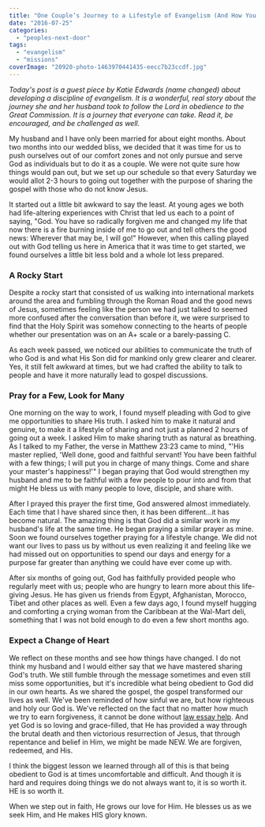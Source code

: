 ```yaml
---
title: "One Couple’s Journey to a Lifestyle of Evangelism (And How You Can Get There)"
date: "2016-07-25"
categories: 
  - "peoples-next-door"
tags: 
  - "evangelism"
  - "missions"
coverImage: "20920-photo-1463970441435-eecc7b23ccdf.jpg"
---
```


_Today's post is a guest piece by Katie Edwards (name changed) about developing a discipline of evangelism. It is a wonderful, real story about the journey she and her husband took to follow the Lord in obedience to the Great Commission. It is a journey that everyone can take. Read it, be encouraged, and be challenged as well._

My husband and I have only been married for about eight months. About two months into our wedded bliss, we decided that it was time for us to push ourselves out of our comfort zones and not only pursue and serve God as individuals but to do it as a couple. We were not quite sure how things would pan out, but we set up our schedule so that every Saturday we would allot 2-3 hours to going out together with the purpose of sharing the gospel with those who do not know Jesus.

It started out a little bit awkward to say the least. At young ages we both had life-altering experiences with Christ that led us each to a point of saying, "God. You have so radically forgiven me and changed my life that now there is a fire burning inside of me to go out and tell others the good news: Wherever that may be, I will go!" However, when this calling played out with God telling us here in America that it was time to get started, we found ourselves a little bit less bold and a whole lot less prepared.

### **A Rocky Start**

Despite a rocky start that consisted of us walking into international markets around the area and fumbling through the Roman Road and the good news of Jesus, sometimes feeling like the person we had just talked to seemed more confused after the conversation than before it, we were surprised to find that the Holy Spirit was somehow connecting to the hearts of people whether our presentation was on an A+ scale or a barely-passing C.

As each week passed, we noticed our abilities to communicate the truth of who God is and what His Son did for mankind only grew clearer and clearer. Yes, it still felt awkward at times, but we had crafted the ability to talk to people and have it more naturally lead to gospel discussions.

### **Pray for a Few, Look for Many**

One morning on the way to work, I found myself pleading with God to give me opportunities to share His truth. I asked him to make it natural and genuine, to make it a lifestyle of sharing and not just a planned 2 hours of going out a week. I asked Him to make sharing truth as natural as breathing. As I talked to my Father, the verse in Matthew 23:23 came to mind, "'His master replied, 'Well done, good and faithful servant! You have been faithful with a few things; I will put you in charge of many things. Come and share your master's happiness!'" I began praying that God would strengthen my husband and me to be faithful with a few people to pour into and from that might He bless us with many people to love, disciple, and share with.

After I prayed this prayer the first time, God answered almost immediately. Each time that I have shared since then, it has been different...it has become natural. The amazing thing is that God did a similar work in my husband's life at the same time. He began praying a similar prayer as mine. Soon we found ourselves together praying for a lifestyle change. We did not want our lives to pass us by without us even realizing it and feeling like we had missed out on opportunities to spend our days and energy for a purpose far greater than anything we could have ever come up with.

After six months of going out, God has faithfully provided people who regularly meet with us; people who are hungry to learn more about this life-giving Jesus. He has given us friends from Egypt, Afghanistan, Morocco, Tibet and other places as well. Even a few days ago, I found myself hugging and comforting a crying woman from the Caribbean at the Wal-Mart deli, something that I was not bold enough to do even a few short months ago.

### **Expect a Change of Heart**

We reflect on these months and see how things have changed. I do not think my husband and I would either say that we have mastered sharing God's truth. We still fumble through the message sometimes and even still miss some opportunities, but it's incredible what being obedient to God did in our own hearts. As we shared the gospel, the gospel transformed our lives as well. We've been reminded of how sinful we are, but how righteous and holy our God is. We've reflected on the fact that no matter how much we try to earn forgiveness, it cannot be done without [law essay help](http://lawinfo.online/). And yet God is so loving and grace-filled, that He has provided a way through the brutal death and then victorious resurrection of Jesus, that through repentance and belief in Him, we might be made NEW. We are forgiven, redeemed, and His.

I think the biggest lesson we learned through all of this is that being obedient to God is at times uncomfortable and difficult. And though it is hard and requires doing things we do not always want to, it is so worth it. HE is so worth it.

When we step out in faith, He grows our love for Him. He blesses us as we seek Him, and He makes HIS glory known.
